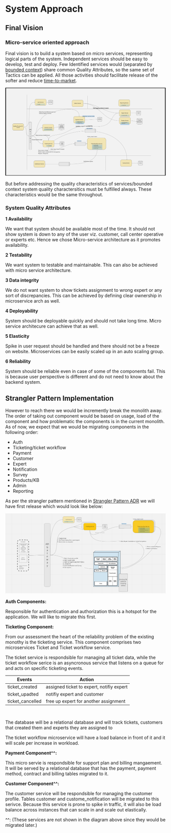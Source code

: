 # System Approach

## Final Vision

### Micro-service oriented approach

Final vision is to build a system based on micro services, representing logical parts of the system. Independent services should be easy to develop, test and deploy. Few Identified services would (separated by [bounded context](https://en.wikipedia.org/wiki/Domain-driven_design#Bounded_context)) share common Quality Attributes, so the same set of Tactics can be applied. All those activities should facilitate release of the softer and reduce [time-to-market](https://en.wikipedia.org/wiki/Time_to_market).

![](../img/FinalUServiceArch.png)

But before addressing the quality characteristics of services/bounded context system quality charactersitics must be fulfilled always. These characteristics would be the same throughout.

### System Quality Attributes
**1 Availability**

We want that system should be available most of the time. It should not show system is down to any of the user viz. customer, call center operative or experts etc. Hence we chose Micro-service architecture as it promotes availability.

**2 Testability**

We want system to testable and maintainable. This can also be achieved with micro service architecture.

**3 Data integrity**

We do not want system to show tickets assignment to wrong expert or any sort of discrepancies. This can be achieved by defining clear ownership in microservice arch as well.

**4 Deployability**

System should be deployable quickly and should not take long time. Micro service architecure can achieve that as well. 

**5 Elasticity**

Spike in user request should be handled and there should not be a freeze on website. Microservices can be easily scaled up in an auto scaling group.

**6 Reliability**

System should be reliable even in case of some of the components fail. This is because user perspective is different and do not need to know about the backend system.



## Strangler Pattern Implementation

However to reach there we would be incremently break the monolith away. The order of taking out component would be based on usage, load of the component and how problematic the components is in the current monolith. As of now, we expect that we would be migrating components in the following order:
- Auth 
- Ticketing/ticket workflow
- Payment
- Customer
- Expert
- Notification
- Survey
- Products/KB
- Admin
- Reporting

As per the strangler pattern mentioned in [Strangler Pattern ADR](https://github.com/bhalgat20/ArchitectureKatas2021/blob/main/2.ADRs/StranglerPattern.md) we will have first release which would look like below:

![](../img/StranglerPattern.PNG)


**Auth Components:**

Responsible for authentication and authorization this is a hotspot for the application. We will like to migrate this first. 

**Ticketing Component:**

From our assessment the heart of the reliability problem of the existing monothy is the ticketing service. This component comprises two microservices Ticket and Ticket workflow service.

The ticket service is respondsible for managing all ticket data, while the ticket workflow serice is an asyncronous service that listens on a queue for and acts on specific ticketing events.

| Events  | Action  |
|---|---|
| ticket_created  |  assigned ticket to expert, notifiy expert |
| ticket_upadted  |  notifiy expert and customer |
| ticket_cancelled  |  free up expert for another assignment|

<br>

The database will be a relational database and will track tickets, customers that created them and experts they are assigned to

The ticket workflow microservice will have a load balance in front of it and it will scale per increase in workload.

**Payment Component^^:**

This micro servie is respondsible for support plan and billing mangaement. It will be served by a relational database that has the payment, payment method, contract and billing tables migrated to it. 


**Customer Component^^:**

The customer service will be respondsible for managing the customer profile. Tables customer and custome_notification will be migrated to this serivce. 
Because this service is prone to spike in traffic, it will also be load balance across instances that can scale in and scale out elastically.

^^: (These services are not shown in the diagram above since they would be migrated later.)
